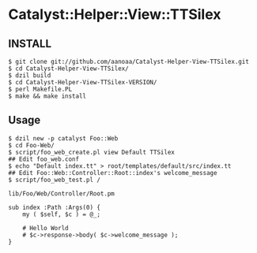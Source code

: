Catalyst::Helper::View::TTSilex
===============================

INSTALL
-------

    $ git clone git://github.com/aanoaa/Catalyst-Helper-View-TTSilex.git
    $ cd Catalyst-Helper-View-TTSilex/
    $ dzil build
    $ cd Catalyst-Helper-View-TTSilex-VERSION/
    $ perl Makefile.PL
    $ make && make install

Usage
-----

    $ dzil new -p catalyst Foo::Web
    $ cd Foo-Web/
    $ script/foo_web_create.pl view Default TTSilex
    ## Edit foo_web.conf
    $ echo "Default index.tt" > root/templates/default/src/index.tt
    ## Edit Foo::Web::Controller::Root::index's welcome_message
    $ script/foo_web_test.pl /

`lib/Foo/Web/Controller/Root.pm`

    sub index :Path :Args(0) {
        my ( $self, $c ) = @_; 

        # Hello World
        # $c->response->body( $c->welcome_message );
    }
